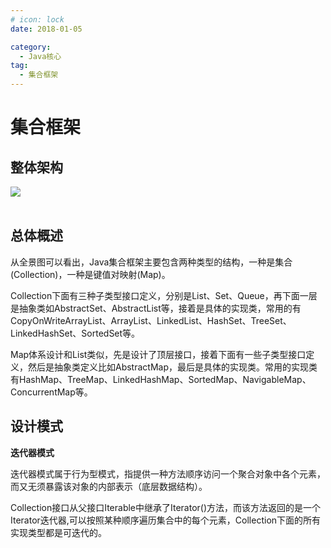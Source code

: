 ```yaml
---
# icon: lock
date: 2018-01-05

category:
  - Java核心
tag:
  - 集合框架
---
```


# 集合框架
## 整体架构
 <img src="/images/java/collections/overview.gif"  style="zoom: 100%;margin:0 auto;display:block"/><br/>

## 总体概述
从全景图可以看出，Java集合框架主要包含两种类型的结构，一种是集合(Collection)，一种是键值对映射(Map)。  

Collection下面有三种子类型接口定义，分别是List、Set、Queue，再下面一层是抽象类如AbstractSet、AbstractList等，接着是具体的实现类，常用的有CopyOnWriteArrayList、ArrayList、LinkedList、HashSet、TreeSet、LinkedHashSet、SortedSet等。  

Map体系设计和List类似，先是设计了顶层接口，接着下面有一些子类型接口定义，然后是抽象类定义比如AbstractMap，最后是具体的实现类。常用的实现类有HashMap、TreeMap、LinkedHashMap、SortedMap、NavigableMap、ConcurrentMap等。

## 设计模式

**迭代器模式**  

迭代器模式属于行为型模式，指提供一种方法顺序访问一个聚合对象中各个元素，而又无须暴露该对象的内部表示（底层数据结构）。  

Collection接口从父接口Iterable中继承了Iterator()方法，而该方法返回的是一个Iterator迭代器,可以按照某种顺序遍历集合中的每个元素，Collection下面的所有实现类型都是可迭代的。


